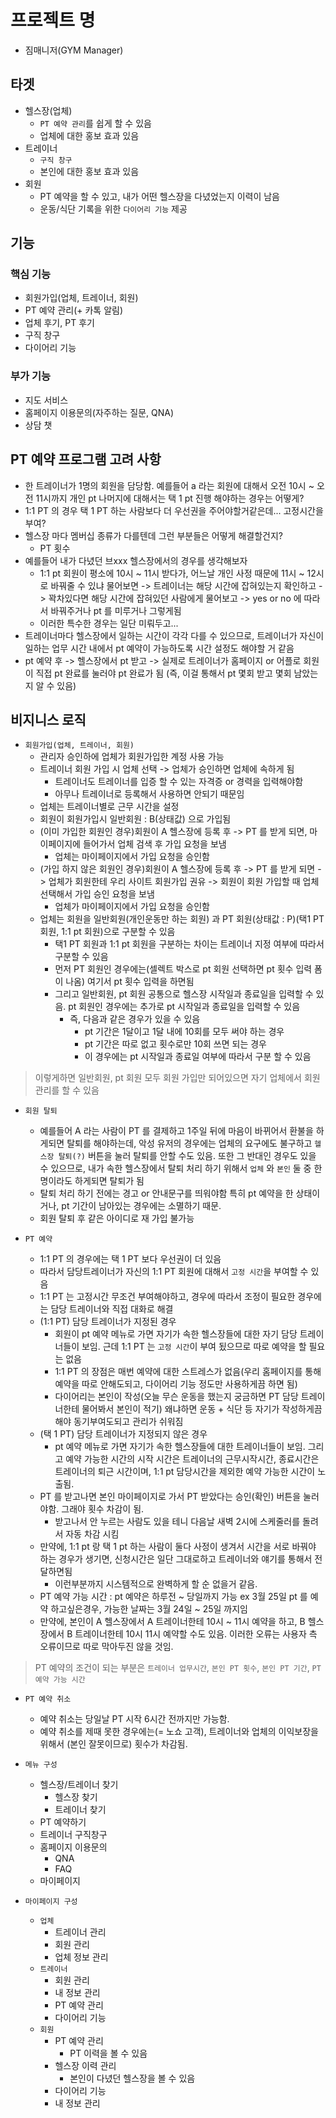 # 프로젝트 명

- 짐매니저(GYM Manager)

## 타겟

- 헬스장(업체)
    - `PT 예약 관리`를 쉽게 할 수 있음
    - 업체에 대한 홍보 효과 있음
- 트레이너
    - `구직 창구`
    - 본인에 대한 홍보 효과 있음
- 회원
    - PT 예약을 할 수 있고, 내가 어떤 헬스장을 다녔었는지 이력이 남음
    - 운동/식단 기록을 위한 `다이어리 기능` 제공

## 기능

### 핵심 기능

- 회원가입(업체, 트레이너, 회원)
- PT 예약 관리(+ 카톡 알림)
- 업체 후기, PT 후기
- 구직 창구
- 다이어리 기능

### 부가 기능

- 지도 서비스
- 홈페이지 이용문의(자주하는 질문, QNA)
- 상담 챗

## PT 예약 프로그램 고려 사항

- 한 트레이너가 1명의 회원을 담당함. 예를들어 a 라는 회원에 대해서 오전 10시 ~ 오전 11시까지 개인 pt 나머지에 대해서는 택 1 pt 진행 해야하는 경우는 어떻게?
- 1:1 PT 의 경우 택 1 PT 하는 사람보다 더 우선권을 주어야할거같은데... 고정시간을 부여?
- 헬스장 마다 멤버십 종류가 다를텐데 그런 부분들은 어떻게 해결할건지?
  - PT 횟수
- 예를들어 내가 다녔던 브xxx 헬스장에서의 경우를 생각해보자
    - 1:1 pt 회원이 평소에 10시 ~ 11시 받다가, 어느날 개인 사정 때문에 11시 ~ 12시로 바꿔줄 수 있냐 물어보면 -> 트레이너는 해당 시간에 잡혀있는지 확인하고 -> 꽉차있다면 해당 시간에 잡혀있던 사람에게 물어보고 -> yes or no 에 따라서 바꿔주거나 pt 를 미루거나 그렇게됨
    - 이러한 특수한 경우는 일단 미뤄두고...
- 트레이너마다 헬스장에서 일하는 시간이 각각 다를 수 있으므로, 트레이너가 자신이 일하는 업무 시간 내에서 pt 예약이 가능하도록 시간 설정도 해야할 거 같음
- pt 예약 후 -> 헬스장에서 pt 받고 -> 실제로 트레이너가 홈페이지 or 어플로 회원이 직접 pt 완료를 눌러야 pt 완료가 됨 (즉, 이걸 통해서 pt 몇회 받고 몇회 남았는지 알 수 있음) 


## 비지니스 로직

- `회원가입(업체, 트레이너, 회원)`
    - 관리자 승인하에 업체가 회원가입한 계정 사용 가능
    - 트레이너 회원 가입 시 업체 선택 -> 업체가 승인하면 업체에 속하게 됨
        - 트레이너도 트레이너를 입증 할 수 있는 자격증 or 경력을 입력해야함
        - 아무나 트레이너로 등록해서 사용하면 안되기 때문임
    - 업체는 트레이너별로 근무 시간을 설정
    - 회원이 회원가입시 일반회원 : B(상태값) 으로 가입됨
    - (이미 가입한 회원인 경우)회원이 A 헬스장에 등록 후 -> PT 를 받게 되면, 마이페이지에 들어가서 업체 검색 후 가입 요청을 보냄
      - 업체는 마이페이지에서 가입 요청을 승인함
    - (가입 하지 않은 회원인 경우)회원이 A 헬스장에 등록 후 -> PT 를 받게 되면 -> 업체가 회원한테 우리 사이트 회원가입 권유 -> 회원이 회원 가입할 때 업체 선택해서 가입 승인 요청을 보냄
      - 업체가 마이페이지에서 가입 요청을 승인함
    - 업체는 회원을 일반회원(개인운동만 하는 회원) 과 PT 회원(상태값 : P)(택1 PT 회원, 1:1 pt 회원)으로 구분할 수 있음
      - 택1 PT 회원과 1:1 pt 회원을 구분하는 차이는 트레이너 지정 여부에 따라서 구분할 수 있음
      - 먼저 PT 회원인 경우에는(셀렉트 박스로 pt 회원 선택하면 pt 횟수 입력 폼이 나옴) 여기서 pt 횟수 입력을 하면됨
      - 그리고 일반회원, pt 회원 공통으로 헬스장 시작일과 종료일을 입력할 수 있음. pt 회원인 경우에는 추가로 pt 시작일과 종료일을 입력할 수 있음
        - 즉, 다음과 같은 경우가 있을 수 있음
          - pt 기간은 1달이고 1달 내에 10회를 모두 써야 하는 경우
          - pt 기간은 따로 없고 횟수로만 10회 쓰면 되는 경우
          - 이 경우에는 pt 시작일과 종료일 여부에 따라서 구분 할 수 있음

> 이렇게하면 일반회원, pt 회원 모두 회원 가입만 되어있으면 자기 업체에서 회원 관리를 할 수 있음

- `회원 탈퇴`
    - 예를들어 A 라는 사람이 PT 를 결제하고 1주일 뒤에 마음이 바뀌어서 환불을 하게되면 탈퇴를 해야하는데, 악성 유저의 경우에는 업체의 요구에도 불구하고 `헬스장 탈퇴(?)` 버튼을 눌러 탈퇴를 안할 수도 있음. 또한 그 반대인 경우도 있을 수 있으므로, 내가 속한 헬스장에서 탈퇴 처리 하기 위해서 `업체` 와 `본인` 둘 중 한명이라도 하게되면 탈퇴가 됨
    - 탈퇴 처리 하기 전에는 경고 or 안내문구를 띄워야함 특히 pt 예약을 한 상태이거나, pt 기간이 남아있는 경우에는 소멸하기 때문.
    - 회원 탈퇴 후 같은 아이디로 재 가입 불가능
  
- `PT 예약`
  - 1:1 PT 의 경우에는 택 1 PT 보다 우선권이 더 있음
  - 따라서 담당트레이너가 자신의 1:1 PT 회원에 대해서 `고정 시간`을 부여할 수 있음
  - 1:1 PT 는 고정시간 무조건 부여해야하고, 경우에 따라서 조정이 필요한 경우에는 담당 트레이너와 직접 대화로 해결
  - (1:1 PT) 담당 트레이너가 지정된 경우
    - 회원이 pt 예약 메뉴로 가면 자기가 속한 헬스장들에 대한 자기 담당 트레이너들이 보임. 근데 1:1 PT 는 `고정 시간`이 부여 됬으므로 따로 예약을 할 필요는 없음
    - 1:1 PT 의 장점은 매번 예약에 대한 스트레스가 없음(우리 홈페이지를 통해 예약을 따로 안해도되고, 다이어리 기능 정도만 사용하게끔 하면 됨)
    - 다이어리는 본인이 작성(오늘 무슨 운동을 했는지 궁금하면 PT 담당 트레이너한테 물어봐서 본인이 적기) 왜냐하면 운동 + 식단 등 자기가 작성하게끔해야 동기부여도되고 관리가 쉬워짐
  - (택 1 PT) 담당 트레이너가 지정되지 않은 경우
    - pt 예약 메뉴로 가면 자기가 속한 헬스장들에 대한 트레이너들이 보임. 그리고 예약 가능한 시간의 시작 시간은 트레이너의 근무시작시간, 종료시간은 트레이너의 퇴근 시간이며, 1:1 pt 담당시간을 제외한 예약 가능한 시간이 노출됨.
  - PT 를 받고나면 본인 마이페이지로 가서 PT 받았다는 승인(확인) 버튼을 눌러야함. 그래야 횟수 차감이 됨.
    - 받고나서 안 누르는 사람도 있을 테니 다음날 새벽 2시에 스케줄러를 돌려서 자동 차감 시킴
  - 만약에, 1:1 pt 랑 택 1 pt 하는 사람이 둘다 사정이 생겨서 시간을 서로 바꿔야 하는 경우가 생기면, 신청시간은 일단 그대로하고 트레이너와 얘기를 통해서 전달하면됨
    - 이런부분까지 시스템적으로 완벽하게 할 순 없을거 같음.
  - PT 예약 가능 시간 : pt 예약은 하루전 ~ 당일까지 가능  ex 3월 25일 pt 를 예약 하고싶은경우, 가능한 날짜는 3월 24일 ~ 25일 까지임
  - 만약에, 본인이 A 헬스장에서 A 트레이너한테 10시 ~ 11시 예약을 하고, B 헬스장에서 B 트레이너한테 10시 11시 예약할 수도 있음. 이러한 오류는 사용자 측 오류이므로 따로 막아두진 않을 것임.

> PT 예약의 조건이 되는 부분은 `트레이너 업무시간`, `본인 PT 횟수`, `본인 PT 기간`, `PT 예약 가능 시간`
    
- `PT 예약 취소`
  - 예약 취소는 당일날 PT 시작 6시간 전까지만 가능함. 
  - 예약 취소를 제때 못한 경우에는(= 노쇼 고객), 트레이너와 업체의 이익보장을 위해서 (본인 잘못이므로) 횟수가 차감됨.

- `메뉴 구성`
    - 헬스장/트레이너 찾기
        - 헬스장 찾기
        - 트레이너 찾기
    - PT 예약하기
    - 트레이너 구직창구
    - 홈페이지 이용문의
        - QNA
        - FAQ
    - 마이페이지

- `마이페이지 구성`
    - `업체`
       - 트레이너 관리
       - 회원 관리
       - 업체 정보 관리
   - `트레이너`
       - 회원 관리
       - 내 정보 관리
       - PT 예약 관리
       - 다이어리 기능 
   - `회원`
       - PT 예약 관리
            - PT 이력을 볼 수 있음
       - 헬스장 이력 관리
            - 본인이 다녔던 헬스장을 볼 수 있음
       - 다이어리 기능
       - 내 정보 관리
